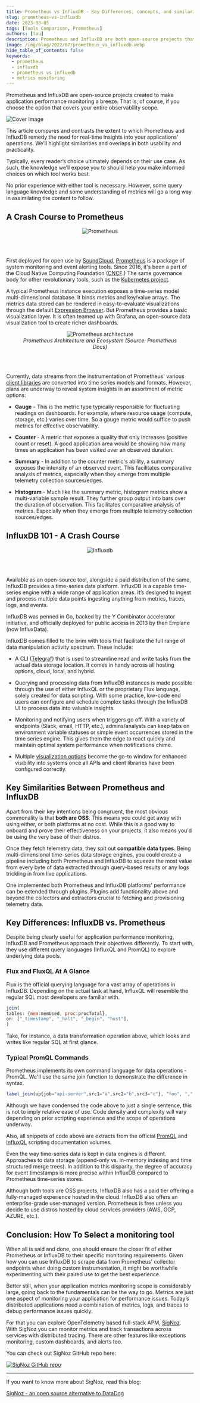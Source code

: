 ```yaml
---
title: Prometheus vs InfluxDB - Key Differences, concepts, and similarities
slug: prometheus-vs-influxdb
date: 2023-08-05
tags: [Tools Comparison, Prometheus]
authors: [tau]
description: Prometheus and InfluxDB are both open-source projects that can be used for monitoring time-series data. While Prometheus is a metrics monitoring tool graduated under CNCF, InfluDB is a time-series database. In this article, let’s have a side-to-side review of Prometheus vs InfluxDB to...
image: /img/blog/2022/07/prometheus_vs_influxdb.webp
hide_table_of_contents: false
keywords:
  - prometheus
  - influxdb
  - prometheus vs influxdb
  - metrics monitoring
---
```

<head>
  <link rel="canonical" href="https://signoz.io/blog/prometheus-vs-influxdb/"/>
</head>

Prometheus and InfluxDB are open-source projects created to make application performance monitoring a breeze. That is, of course, if you choose the option that covers your entire observability scope.

<!--truncate-->

![Cover Image](/img/blog/2022/07/prometheus_vs_influxdb.webp)

This article compares and contrasts the extent to which Prometheus and InfluxDB remedy the need for real-time insights into your applications’ operations. We’ll highlight similarities and overlaps in both usability and practicality.

Typically, every reader’s choice ultimately depends on their use case. As such, the knowledge we’ll expose you to should help you make informed choices on which tool works best.

No prior experience with either tool is necessary. However, some query language knowledge and some understanding of metrics will go a long way in assimilating the content to follow.

## A Crash Course to Prometheus

<figure data-zoomable align='center'>
    <img src="/img/blog/2022/07/prometheus_image.webp" alt="Prometheus"/>
</figure>

<br></br>

First deployed for open use by <a href = "https://soundcloud.com/" rel="noopener noreferrer nofollow" target="_blank">SoundCloud</a>, <a href = "https://prometheus.io/" rel="noopener noreferrer nofollow" target="_blank">Prometheus</a> is a package of system monitoring and event alerting tools. Since 2016, it's been a part of the Cloud Native Computing Foundation (<a href = "https://www.cncf.io/" rel="noopener noreferrer nofollow" target="_blank">CNCF</a>.) The same governance body for other revolutionary tools, such as the <a href = "https://kubernetes.io/" rel="noopener noreferrer nofollow" target="_blank">Kubernetes project</a>.

A typical Prometheus instance execution exposes a time-series model multi-dimensional database. It binds metrics and key/value arrays. The metrics data stored can be rendered in easy-to-evaluate visualizations through the default <a href = "https://prometheus.io/docs/visualization/browser/" rel="noopener noreferrer nofollow" target="_blank">Expression Browser</a>. But Prometheus provides a basic visualization layer. It is often teamed up with Grafana, an open-source data visualization tool to create richer dashboards.

<figure data-zoomable align='center'>
    <img src="/img/blog/2022/07/prometheus_architecture.webp" alt="Prometheus architecture"/>
    <figcaption><i>Prometheus Architecture and Ecosystem (Source: Prometheus Docs)</i></figcaption>
</figure>

<br></br>

Currently, data streams from the instrumentation of Prometheus' various <a href = "https://prometheus.io/docs/instrumenting/clientlibs/" rel="noopener noreferrer nofollow" target="_blank">client libraries</a> are converted into time series models and formats. However, plans are underway to reveal system insights in an assortment of metric options:

- **Gauge** - This is the metric type typically responsible for fluctuating readings on dashboards. For example, where resource usage (compute, storage, etc.) varies over time. So a gauge metric would suffice to push metrics for effective observability.

- **Counter** - A metric that exposes a quality that only increases (positive count or reset). A good application area would be showing how many times an application has been visited over an observed duration.

- **Summary** - In addition to the counter metric's ability, a summary exposes the intensity of an observed event. This facilitates comparative analysis of metrics, especially when they emerge from multiple telemetry collection sources/edges.

- **Histogram** - Much like the summary metric, histogram metrics show a multi-variable sample result. They further group output into bars over the duration of observation. This facilitates comparative analysis of metrics. Especially when they emerge from multiple telemetry collection sources/edges.

## InfluxDB 101 - A Crash Course

<figure data-zoomable align='center'>
    <img src="/img/blog/2022/07/influxdb_image.webp" alt="Influxdb"/>
</figure>

<br></br>

Available as an open-source tool, alongside a paid distribution of the same, InfluxDB provides a time-series data platform. InfluxDB is a capable time-series engine with a wide range of application areas.  It’s designed to ingest and process multiple data points ingesting anything from metrics, traces, logs, and events.

InfluxDB was penned in Go, backed by the Y Combinator accelerator initiative, and officially deployed for public access in 2013 by then Errplane (now InfluxData).

InfluxDB comes filled to the brim with tools that facilitate the full range of data manipulation activity spectrum. These include:

- A CLI (<a href = "https://docs.influxdata.com/influxdb/v2.3/telegraf-configs/" rel="noopener noreferrer nofollow" target="_blank">Telegraf</a>) that is used to streamline read and write tasks from the actual data storage location. It comes in handy across all hosting options, cloud, local, and hybrid.

- Querying and processing data from InfluxDB instances is made possible through the use of either InfluxQL or the proprietary Flux language, solely created for data scripting. With some practice, low-code end users can configure and schedule complex tasks through the InfluxDB UI to process data into valuable insights.

- Monitoring and notifying users when triggers go off. With a variety of endpoints (Slack, email, HTTP, etc.), admins/analysts can keep tabs on environment variable statuses or simple event occurrences stored in the time series engine. This gives them the edge to react quickly and maintain optimal system performance when notifications chime.

- Multiple <a href = "https://docs.influxdata.com/influxdb/v2.3/visualize-data/visualization-types/" rel="noopener noreferrer nofollow" target="_blank">visualization options</a> become the go-to window for enhanced visibility into systems once all APIs and client libraries have been configured correctly.

## Key Similarities Between Prometheus and InfluxDB

Apart from their key intentions being congruent, the most obvious commonality is that **both are OSS**. This means you could get away with using either, or both platforms at no cost. While this is a good way to onboard and prove their effectiveness on your projects, it also means you'd be using the very base of their distros.

Once they fetch telemetry data, they spit out **compatible data types**. Being multi-dimensional time-series data storage engines, you could create a pipeline including both Prometheus and InfluxDB to squeeze the most value from every byte of data extracted through query-based results or any logs trickling in from live applications.

One implemented both Prometheus and InfluxDB platforms' performance can be extended through plugins. Plugins add functionality above and beyond the collectors and extractors crucial to fetching and provisioning telemetry data.

## Key Differences: InfluxDB vs. Prometheus

Despite being clearly useful for application performance monitoring, InfluxDB and Prometheus approach their objectives differently. To start with, they use different query languages (InfluxQL and PromQL) to explore underlying data pools.

### Flux and FluxQL At A Glance

Flux is the official querying language for a vast array of operations in InfluxDB. Depending on the actual task at hand, InfluxQL will resemble the regular SQL most developers are familiar with.

```jsx
join(
tables: {mem:memUsed, proc:procTotal},
on: ["_timestamp", "_halt", "_begin", "host"],
)
```

Take, for instance, a data transformation operation above, which looks and writes like regular SQL at first glance.

### Typical PromQL Commands

Prometheus implements its own command language for data operations - PromQL. We'll use the same join function to demonstrate the difference in syntax.

```jsx
label_join(up{job="api-server",src1="a",src2="b",src3="c"}, "foo", ",", "src1", "src2", "src3")
```

Although we have condensed the code above to just a single sentence, this is not to imply relative ease of use. Code density and complexity will vary depending on prior scripting experience and the scope of operations underway.

Also, all snippets of code above are extracts from the official <a href = "https://prometheus.io/docs/prometheus/latest/querying/functions/#trigonometric-functions" rel="noopener noreferrer nofollow" target="_blank">PromQL</a> and <a href = "https://docs.influxdata.com/influxdb/v2.3/query-data/flux/join/" rel="noopener noreferrer nofollow" target="_blank">InfluxQL</a> scripting documentation volumes.

Even the way time-series data is kept in data engines is different. Approaches to data storage (append-only vs. in-memory indexing and time structured merge trees). In addition to this disparity, the degree of accuracy for event timestamps is more precise within InfluxDB compared to Prometheus time-series stores.

Although both tools are OSS projects, InfluxDB also has a paid tier offering a fully-managed experience hosted in the cloud. InfluxDB also offers an enterprise-grade user-managed version. Prometheus is free unless you decide to use distros hosted by cloud services providers (AWS, GCP, AZURE, etc.).

## Conclusion: How To Select a monitoring tool

When all is said and done, one should ensure the closer fit of either Prometheus or InfluxDB to their specific monitoring requirements. Given how you can use InfluxDB to scrape data from Prometheus' collector endpoints when doing custom instrumentation, it might be worthwhile experimenting with their paired use to get the best experience.

Better still, when your application metrics monitoring scope is considerably large, going back to the fundamentals can be the way to go. Metrics are just one aspect of monitoring your application for performance issues. Today’s distributed applications need a combination of metrics, logs, and traces to debug performance issues quickly.

For that you can explore OpenTelemetry based full-stack APM, [SigNoz](https://signoz.io/). With SigNoz you can monitor metrics and track transactions across services with distributed tracing. There are other features like exceptions monitoring, custom dashboards, and alerts too.

You can check out SigNoz GitHub repo here:

[![SigNoz GitHub repo](/img/blog/common/signoz_github.webp)](https://github.com/SigNoz/signoz)

---

If you want to know more about SigNoz, read this blog:

[SigNoz - an open source alternative to DataDog](https://signoz.io/blog/open-source-datadog-alternative/)
